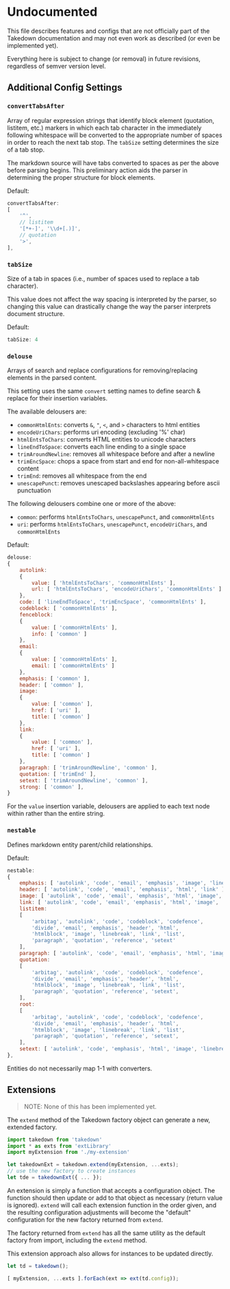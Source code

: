 
# Undocumented

This file describes features and configs that are not officially part of the Takedown documentation and may not even work as described (or even be implemented yet).

Everything here is subject to change (or removal) in future revisions, regardless of semver version level.


## Additional Config Settings

### `convertTabsAfter`

Array of regular expression strings that identify block element (quotation, listitem, etc.) markers in which each tab character in the immediately following whitespace will be converted to the appropriate number of spaces in order to reach the next tab stop.  The `tabSize` setting determines the size of a tab stop.

The markdown source will have tabs converted to spaces as per the above before parsing begins.  This preliminary action aids the parser in determining the proper structure for block elements.

Default:

```js
convertTabsAfter: 
[
    '^',
    // listitem 
    '[*+-]', '\\d+[.)]',
    // quotation
    '>',
],
```


### `tabSize`

Size of a tab in spaces (i.e., number of spaces used to replace a tab character).  

This value does not affect the way spacing is interpreted by the parser, so changing this value can drastically change the way the parser interprets document structure. 

Default:

```js
tabSize: 4
```


### `delouse`

Arrays of search and replace configurations for removing/replacing elements in the parsed content.

This setting uses the same `convert` setting names to define search & replace for their insertion variables.

The available delousers are:
- `commonHtmlEnts`: converts `&`, `"`, `<`, and `>` characters to html entities
- `encodeUriChars`: performs uri encoding (excluding '%' char)
- `htmlEntsToChars`: converts HTML entities to unicode characters
- `lineEndToSpace`: converts each line ending to a single space
- `trimAroundNewline`: removes all whitespace before and after a newline
- `trimEncSpace`: chops a space from start and end for non-all-whitespace content
- `trimEnd`: removes all whitespace from the end
- `unescapePunct`: removes unescaped backslashes appearing before ascii punctuation

The following delousers combine one or more of the above:
- `common`: performs `htmlEntsToChars`, `unescapePunct`, and `commonHtmlEnts`
- `uri`: performs `htmlEntsToChars`, `unescapePunct`, `encodeUriChars`, and `commonHtmlEnts`

Default:

```js
delouse:
{
    autolink:
    {
        value: [ 'htmlEntsToChars', 'commonHtmlEnts' ],
        url: [ 'htmlEntsToChars', 'encodeUriChars', 'commonHtmlEnts' ]
    },
    code: [ 'lineEndToSpace', 'trimEncSpace', 'commonHtmlEnts' ],
    codeblock: [ 'commonHtmlEnts' ],
    fenceblock:
    {
        value: [ 'commonHtmlEnts' ],
        info: [ 'common' ]
    },
    email:
    {
        value: [ 'commonHtmlEnts' ],
        email: [ 'commonHtmlEnts' ]
    },
    emphasis: [ 'common' ],
    header: [ 'common' ],
    image:
    {
        value: [ 'common' ],
        href: [ 'uri' ],
        title: [ 'common' ]
    },
    link:
    {
        value: [ 'common' ],
        href: [ 'uri' ],
        title: [ 'common' ]
    },
    paragraph: [ 'trimAroundNewline', 'common' ],
    quotation: [ 'trimEnd' ],
    setext: [ 'trimAroundNewline', 'common' ],
    strong: [ 'common' ],
}
```

For the `value` insertion variable, delousers are applied to each text node within rather than the entire string.


### `nestable`

Defines markdown entity parent/child relationships.

Default:

```js
nestable:
{
    emphasis: [ 'autolink', 'code', 'email', 'emphasis', 'image', 'linebreak', 'link' ],
    header: [ 'autolink', 'code', 'email', 'emphasis', 'html', 'link' ],    
    image: [ 'autolink', 'code', 'email', 'emphasis', 'html', 'image', 'link' ],
    link: [ 'autolink', 'code', 'email', 'emphasis', 'html', 'image', 'link' ],
    listitem:
    [ 
        'arbitag', 'autolink', 'code', 'codeblock', 'codefence', 
        'divide', 'email', 'emphasis', 'header', 'html',
        'htmlblock', 'image', 'linebreak', 'link', 'list',
        'paragraph', 'quotation', 'reference', 'setext'
    ],
    paragraph: [ 'autolink', 'code', 'email', 'emphasis', 'html', 'image', 'linebreak', 'link' ],
    quotation:
    [ 
        'arbitag', 'autolink', 'code', 'codeblock', 'codefence', 
        'divide', 'email', 'emphasis', 'header', 'html',
        'htmlblock', 'image', 'linebreak', 'link', 'list',
        'paragraph', 'quotation', 'reference', 'setext',
    ],
    root:
    [ 
        'arbitag', 'autolink', 'code', 'codeblock', 'codefence', 
        'divide', 'email', 'emphasis', 'header', 'html',
        'htmlblock', 'image', 'linebreak', 'link', 'list',
        'paragraph', 'quotation', 'reference', 'setext',
    ],
    setext: [ 'autolink', 'code', 'emphasis', 'html', 'image', 'linebreak', 'link' ]
},
```

Entities do not necessarily map 1-1 with converters.


## Extensions

> NOTE: None of this has been implemented yet.

The `extend` method of the Takedown factory object can generate a new, extended factory.

```js
import takedown from 'takedown'
import * as exts from 'extLibrary'
import myExtension from './my-extension'

let takedownExt = takedown.extend(myExtension, ...exts);
// use the new factory to create instances
let tde = takedownExt({ ... });
```

An extension is simply a function that accepts a configuration object.  The function should then update or add to that object as necessary (return value is ignored).  `extend` will call each extension function in the order given, and the resulting configuration adjustments will become the "default" configuration for the new factory returned from `extend`.

The factory returned from `extend` has all the same utility as the default factory from import, including the `extend` method.

This extension approach also allows for instances to be updated directly.

```js
let td = takedown();

[ myExtension, ...exts ].forEach(ext => ext(td.config));
```
